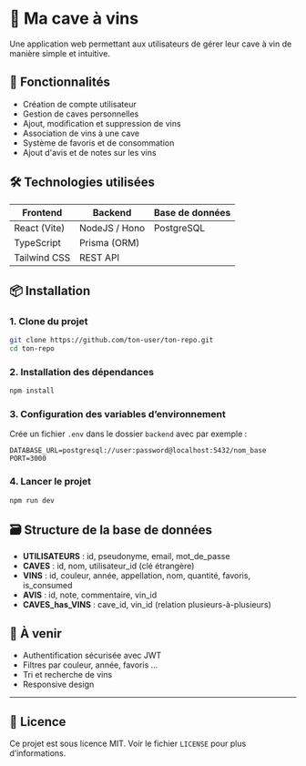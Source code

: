 # 🍷 Ma cave à vins

Une application web permettant aux utilisateurs de gérer leur cave à vin de manière simple et intuitive.

## 🚀 Fonctionnalités

- Création de compte utilisateur
- Gestion de caves personnelles
- Ajout, modification et suppression de vins
- Association de vins à une cave
- Système de favoris et de consommation
- Ajout d'avis et de notes sur les vins

## 🛠️ Technologies utilisées

| Frontend       | Backend        | Base de données |
|----------------|----------------|------------------|
| React (Vite)   |NodeJS / Hono  | PostgreSQL     |
| TypeScript     | Prisma (ORM)   |                  |
| Tailwind CSS   | REST API       |                  |

## 📦 Installation

### 1. Clone du projet

```bash
git clone https://github.com/ton-user/ton-repo.git
cd ton-repo
```

### 2. Installation des dépendances

```bash
npm install
```

### 3. Configuration des variables d’environnement

Crée un fichier `.env` dans le dossier `backend` avec par exemple :

```env
DATABASE_URL=postgresql://user:password@localhost:5432/nom_base
PORT=3000
```

### 4. Lancer le projet

```bash
npm run dev
```

## 🗃️ Structure de la base de données

- **UTILISATEURS** : id, pseudonyme, email, mot_de_passe
- **CAVES** : id, nom, utilisateur_id (clé étrangère)
- **VINS** : id, couleur, année, appellation, nom, quantité, favoris, is_consumed
- **AVIS** : id, note, commentaire, vin_id
- **CAVES_has_VINS** : cave_id, vin_id (relation plusieurs-à-plusieurs)

## 📌 À venir

- Authentification sécurisée avec JWT
- Filtres par couleur, année, favoris ...
- Tri et recherche de vins
- Responsive design

---

## 📄 Licence

Ce projet est sous licence MIT. Voir le fichier `LICENSE` pour plus d’informations.
